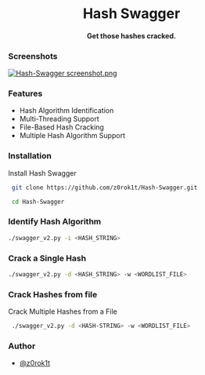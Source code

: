 <h1 align="center">Hash Swagger</h1>

<h4 align="center">Get those hashes cracked.</h4>


### Screenshots
<a target="_blank" href="https://www.imgtr.net/1G7FSC3pqKm8ThS"><img  src="https://www.imgtr.net/ib/YlUU7VErsz3fh5x_1728840217.png" alt="Hash-Swagger screenshot.png"/></a>


### Features

- Hash Algorithm Identification
- Multi-Threading Support
- File-Based Hash Cracking
- Multiple Hash Algorithm Support


### Installation

Install Hash Swagger

```bash
 git clone https://github.com/z0rok1t/Hash-Swagger.git

 cd Hash-Swagger
```
### Identify Hash Algorithm
 ```bash
./swagger_v2.py -i <HASH_STRING>
```

### Crack a Single Hash

```bash
./swagger_v2.py -d <HASH_STRING> -w <WORDLIST_FILE>
```

### Crack Hashes from file 

Crack Multiple Hashes from a File

```bash  
 ./swagger_v2.py -d <HASH-STRING> -w <WORDLIST_FILE>
```
    
### Author

- [@z0rok1t](https://www.github.com/z0rok1t)

